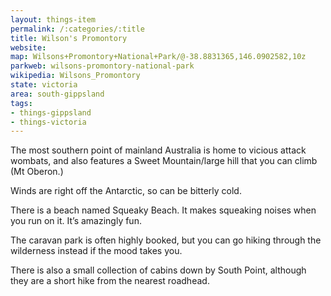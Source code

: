 ```yaml
---
layout: things-item
permalink: /:categories/:title
title: Wilson's Promontory
website: 
map: Wilsons+Promontory+National+Park/@-38.8831365,146.0902582,10z
parkweb: wilsons-promontory-national-park
wikipedia: Wilsons_Promontory
state: victoria
area: south-gippsland
tags:
- things-gippsland
- things-victoria
---
```


The most southern point of mainland Australia is home to vicious attack wombats, and also features  a Sweet Mountain/large hill that you can climb (Mt Oberon.)

Winds are right off the Antarctic, so can be bitterly cold.

There is a beach named Squeaky Beach. It makes squeaking noises when you run on it. It’s amazingly fun.

The caravan park is often highly booked, but you can go hiking through the wilderness instead if the mood takes you.

There is also a small collection of cabins down by South Point, although they are a short hike from the nearest roadhead.